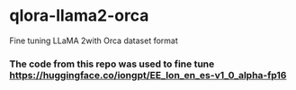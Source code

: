 # qlora-llama2-orca
Fine tuning LLaMA 2with Orca dataset format

### The code from this repo was used to fine tune https://huggingface.co/iongpt/EE_Ion_en_es-v1_0_alpha-fp16
